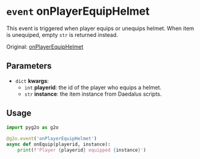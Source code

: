 # `event` onPlayerEquipHelmet
This event is triggered when player equips or unequips helmet. When item is unequiped, empty `str` is returned instead.

Original: [onPlayerEquipHelmet](https://gothicmultiplayerteam.gitlab.io/docs/0.3.0/script-reference/server-events/player/onPlayerEquipHelmet/)

## Parameters
* `dict` **kwargs**:
    * `int` **playerid**: the id of the player who equips a helmet.
    * `str` **instance**: the item instance from Daedalus scripts.
    
## Usage
```python
import pyg2o as g2o
        
@g2o.event('onPlayerEquipHelmet')
async def onEquip(playerid, instance):
    print(f'Player {playerid} equipped {instance}')
```